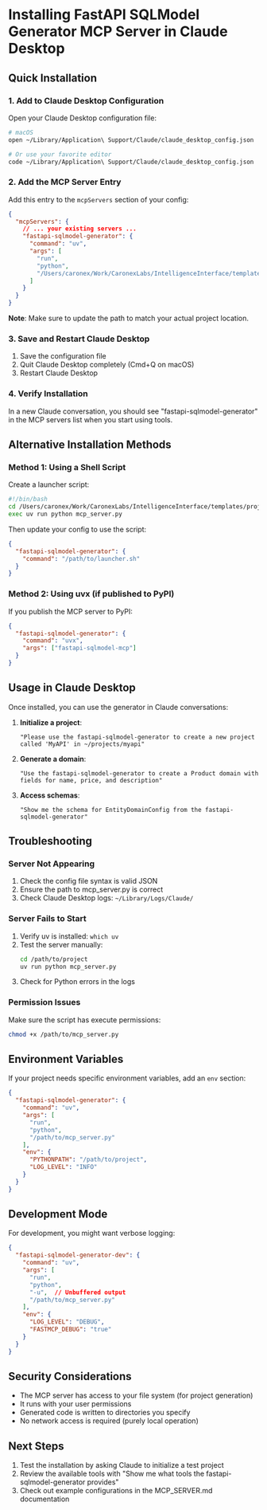 # Installing FastAPI SQLModel Generator MCP Server in Claude Desktop

## Quick Installation

### 1. Add to Claude Desktop Configuration

Open your Claude Desktop configuration file:

```bash
# macOS
open ~/Library/Application\ Support/Claude/claude_desktop_config.json

# Or use your favorite editor
code ~/Library/Application\ Support/Claude/claude_desktop_config.json
```

### 2. Add the MCP Server Entry

Add this entry to the `mcpServers` section of your config:

```json
{
  "mcpServers": {
    // ... your existing servers ...
    "fastapi-sqlmodel-generator": {
      "command": "uv",
      "args": [
        "run",
        "python",
        "/Users/caronex/Work/CaronexLabs/IntelligenceInterface/templates/projects/python_fastapi_sqlmodel/mcp_server.py"
      ]
    }
  }
}
```

**Note**: Make sure to update the path to match your actual project location.

### 3. Save and Restart Claude Desktop

1. Save the configuration file
2. Quit Claude Desktop completely (Cmd+Q on macOS)
3. Restart Claude Desktop

### 4. Verify Installation

In a new Claude conversation, you should see "fastapi-sqlmodel-generator" in the MCP servers list when you start using
tools.

## Alternative Installation Methods

### Method 1: Using a Shell Script

Create a launcher script:

```bash
#!/bin/bash
cd /Users/caronex/Work/CaronexLabs/IntelligenceInterface/templates/projects/python_fastapi_sqlmodel
exec uv run python mcp_server.py
```

Then update your config to use the script:

```json
{
  "fastapi-sqlmodel-generator": {
    "command": "/path/to/launcher.sh"
  }
}
```

### Method 2: Using uvx (if published to PyPI)

If you publish the MCP server to PyPI:

```json
{
  "fastapi-sqlmodel-generator": {
    "command": "uvx",
    "args": ["fastapi-sqlmodel-mcp"]
  }
}
```

## Usage in Claude Desktop

Once installed, you can use the generator in Claude conversations:

1. **Initialize a project**:
   ```
   "Please use the fastapi-sqlmodel-generator to create a new project called 'MyAPI' in ~/projects/myapi"
   ```

2. **Generate a domain**:
   ```
   "Use the fastapi-sqlmodel-generator to create a Product domain with fields for name, price, and description"
   ```

3. **Access schemas**:
   ```
   "Show me the schema for EntityDomainConfig from the fastapi-sqlmodel-generator"
   ```

## Troubleshooting

### Server Not Appearing

1. Check the config file syntax is valid JSON
2. Ensure the path to mcp_server.py is correct
3. Check Claude Desktop logs: `~/Library/Logs/Claude/`

### Server Fails to Start

1. Verify uv is installed: `which uv`
2. Test the server manually:
   ```bash
   cd /path/to/project
   uv run python mcp_server.py
   ```
3. Check for Python errors in the logs

### Permission Issues

Make sure the script has execute permissions:

```bash
chmod +x /path/to/mcp_server.py
```

## Environment Variables

If your project needs specific environment variables, add an `env` section:

```json
{
  "fastapi-sqlmodel-generator": {
    "command": "uv",
    "args": [
      "run",
      "python",
      "/path/to/mcp_server.py"
    ],
    "env": {
      "PYTHONPATH": "/path/to/project",
      "LOG_LEVEL": "INFO"
    }
  }
}
```

## Development Mode

For development, you might want verbose logging:

```json
{
  "fastapi-sqlmodel-generator-dev": {
    "command": "uv",
    "args": [
      "run",
      "python",
      "-u",  // Unbuffered output
      "/path/to/mcp_server.py"
    ],
    "env": {
      "LOG_LEVEL": "DEBUG",
      "FASTMCP_DEBUG": "true"
    }
  }
}
```

## Security Considerations

- The MCP server has access to your file system (for project generation)
- It runs with your user permissions
- Generated code is written to directories you specify
- No network access is required (purely local operation)

## Next Steps

1. Test the installation by asking Claude to initialize a test project
2. Review the available tools with "Show me what tools the fastapi-sqlmodel-generator provides"
3. Check out example configurations in the MCP_SERVER.md documentation